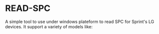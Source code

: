 # READ-SPC
A simple tool to use under windows plateform to read SPC for Sprint's LG devices.
It support a variety of models like:
